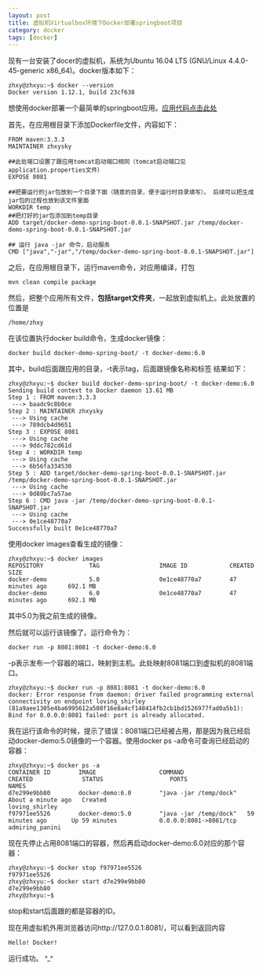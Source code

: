 ```yaml
---
layout: post
title: 虚拟机Virtualbox环境下Docker部署springboot项目
category: docker
tags: [docker]
---
```



现有一台安装了docer的虚拟机，系统为Ubuntu 16.04 LTS (GNU/Linux 4.4.0-45-generic x86_64)。docker版本如下：

	zhxy@zhxyu:~$ docker --version
	Docker version 1.12.1, build 23cf638


想使用docker部署一个最简单的springboot应用。[应用代码点击此处](https://github.com/zhxysky/docker-demo-spring-boot)

首先，在应用根目录下添加Dockerfile文件，内容如下：


	FROM maven:3.3.3
	MAINTAINER zhxysky

	##此处端口设置了跟应用tomcat启动端口相同（tomcat启动端口见application.properties文件）
	EXPOSE 8081

	##把要运行的jar包放到一个目录下面（随意的目录，便于运行时目录填写）。 后续可以把生成jar包的过程也放到该文件里面
	WORKDIR temp
	##把打好的jar包添加到temp目录
	ADD target/docker-demo-spring-boot-0.0.1-SNAPSHOT.jar /temp/docker-demo-spring-boot-0.0.1-SNAPSHOT.jar

	## 运行 java -jar 命令，启动服务
	CMD ["java","-jar","/temp/docker-demo-spring-boot-0.0.1-SNAPSHOT.jar"]


之后，在应用根目录下，运行maven命令，对应用编译，打包

	mvn clean compile package


然后，把整个应用所有文件，**包括target文件夹**，一起放到虚拟机上。此处放置的位置是

	/home/zhxy

在该位置执行docker build命令，生成docker镜像：

	docker build docker-demo-spring-boot/ -t docker-demo:6.0

其中，build后面跟应用的目录，-t表示tag，后面跟镜像名称和标签
结果如下：
	
	zhxy@zhxyu:~$ docker build docker-demo-spring-boot/ -t docker-demo:6.0
	Sending build context to Docker daemon 13.61 MB
	Step 1 : FROM maven:3.3.3
	 ---> baadc9c8b0ce
	Step 2 : MAINTAINER zhxysky
	 ---> Using cache
	 ---> 789dcb4d9651
	Step 3 : EXPOSE 8081
	 ---> Using cache
	 ---> 9ddc782cd61d
	Step 4 : WORKDIR temp
	 ---> Using cache
	 ---> 6b56fa334530
	Step 5 : ADD target/docker-demo-spring-boot-0.0.1-SNAPSHOT.jar /temp/docker-demo-spring-boot-0.0.1-SNAPSHOT.jar
	 ---> Using cache
	 ---> 0d80bc7a57ae
	Step 6 : CMD java -jar /temp/docker-demo-spring-boot-0.0.1-SNAPSHOT.jar
	 ---> Using cache
	 ---> 0e1ce48770a7
	Successfully built 0e1ce48770a7


使用docker images查看生成的镜像：

	zhxy@zhxyu:~$ docker images
	REPOSITORY             TAG                 IMAGE ID            CREATED             SIZE
	docker-demo            5.0                 0e1ce48770a7        47 minutes ago      692.1 MB
	docker-demo            6.0                 0e1ce48770a7        47 minutes ago      692.1 MB

其中5.0为我之前生成的镜像。

然后就可以运行该镜像了。运行命令为：

	docker run -p 8081:8081 -t docker-demo:6.0

-p表示发布一个容器的端口，映射到主机。此处映射8081端口到虚拟机的8081端口。

	zhxy@zhxyu:~$ docker run -p 8081:8081 -t docker-demo:6.0
	docker: Error response from daemon: driver failed programming external connectivity on endpoint loving_shirley (81a9aee1305e4ba6995612a508f16e8a4cf148414fb2cb1bd1526977fad0a5b1): Bind for 0.0.0.0:8081 failed: port is already allocated.

我在运行该命令的时候，提示了错误：8081端口已经被占用，那是因为我已经启动docker-demo:5.0镜像的一个容器。使用docker ps -a命令可查询已经启动的容器：

	zhxy@zhxyu:~$ docker ps -a
	CONTAINER ID        IMAGE                  COMMAND                  CREATED              STATUS                   PORTS                    NAMES
	d7e299e9bb80        docker-demo:6.0        "java -jar /temp/dock"   About a minute ago   Created                                           loving_shirley
	f97971ee5526        docker-demo:5.0        "java -jar /temp/dock"   59 minutes ago       Up 59 minutes            0.0.0.0:8081->8081/tcp   admiring_panini

现在先停止占用8081端口的容器，然后再启动docker-demo:6.0对应的那个容器：

	zhxy@zhxyu:~$ docker stop f97971ee5526
	f97971ee5526
	zhxy@zhxyu:~$ docker start d7e299e9bb80
	d7e299e9bb80
	zhxy@zhxyu:~$ 

stop和start后面跟的都是容器的ID。

现在用虚拟机外用浏览器访问http://127.0.0.1:8081/，可以看到返回内容
	
	Hello! Docker!

运行成功。 ^_^

